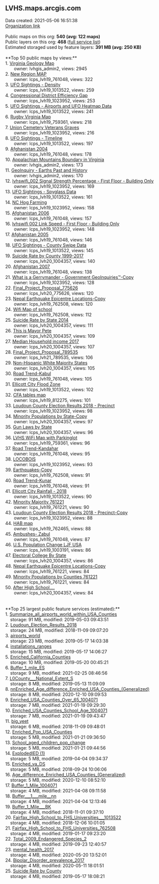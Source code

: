 <h2>LVHS.maps.arcgis.com</h2> Data created: 2021-05-06 16:51:38 <br /><a target='new' href='https://LVHS.maps.arcgis.com'>Organization link</a><br /><br />Public maps on this org: <b>540 (avg: 122 maps)</b><br />Public layers on this org: <b>468 </b>(<a target='new' href='https://services.arcgis.com/C9yYaGxhcvGCp8ds/ArcGIS/rest/services'>full service list</a>)<br />Estimated storaged used by feature layers: <b>391 MB (avg: 250 KB)</b><br /><br />**Top 50 public maps by views:**<br />  1. <a target='new' href='https://www.arcgis.com/home/item.html?id=9b90e985d07844538a2abd5220a6de2c'>Virginia Geology Map</a> <br />  &nbsp;&nbsp;&nbsp;&nbsp; &nbsp;&nbsp;owner: lvhgis_admin2, views: 2945<br />  2. <a target='new' href='https://www.arcgis.com/home/item.html?id=413302b511924cfa8b61bc5e8e1764c1'>New Region MAP</a> <br />  &nbsp;&nbsp;&nbsp;&nbsp; &nbsp;&nbsp;owner: lcps_lvh19_761048, views: 322<br />  3. <a target='new' href='https://www.arcgis.com/home/item.html?id=c249641c0ca34c42b0c7b892a5766e24'>UFO Sightings - Density</a> <br />  &nbsp;&nbsp;&nbsp;&nbsp; &nbsp;&nbsp;owner: lcps_lvh19_1013522, views: 259<br />  4. <a target='new' href='https://www.arcgis.com/home/item.html?id=6307a6dc5b00485f8851442e47b21772'>Congressional District Efficiency Gap</a> <br />  &nbsp;&nbsp;&nbsp;&nbsp; &nbsp;&nbsp;owner: lcps_lvh19_1023952, views: 253<br />  5. <a target='new' href='https://www.arcgis.com/home/item.html?id=ae8c4168a4a0426181a7d21a90c86169'>UFO Sightings - Airports and UFO Heatmap Data</a> <br />  &nbsp;&nbsp;&nbsp;&nbsp; &nbsp;&nbsp;owner: lcps_lvh19_1013522, views: 241<br />  6. <a target='new' href='https://www.arcgis.com/home/item.html?id=f357b89d2f8044b1a86409042bdbff63'>Rugby Virginia Map</a> <br />  &nbsp;&nbsp;&nbsp;&nbsp; &nbsp;&nbsp;owner: lcps_lvh19_759361, views: 218<br />  7. <a target='new' href='https://www.arcgis.com/home/item.html?id=6439cfe5441e4dac948df2603f702e67'>Union Cemetery Veterans Graves</a> <br />  &nbsp;&nbsp;&nbsp;&nbsp; &nbsp;&nbsp;owner: lcps_lvh19_1023952, views: 216<br />  8. <a target='new' href='https://www.arcgis.com/home/item.html?id=7159a6398c78430f9f7e1294dbc13df2'>UFO Sightings - Timeline</a> <br />  &nbsp;&nbsp;&nbsp;&nbsp; &nbsp;&nbsp;owner: lcps_lvh19_1013522, views: 197<br />  9. <a target='new' href='https://www.arcgis.com/home/item.html?id=322c1c15755a43b8a6e9473bfd1179a6'> Afghanistan 2004</a> <br />  &nbsp;&nbsp;&nbsp;&nbsp; &nbsp;&nbsp;owner: lcps_lvh19_761048, views: 178<br />  10. <a target='new' href='https://www.arcgis.com/home/item.html?id=f42024321fe242148d7b3eb8935fa118'>Appalachian Mountains Boundary in Virginia</a> <br />  &nbsp;&nbsp;&nbsp;&nbsp; &nbsp;&nbsp;owner: lvhgis_admin2, views: 173<br />  11. <a target='new' href='https://www.arcgis.com/home/item.html?id=40761009fc4c4d4ab511453626f421c3'>GeoInquiry - Earths Past and History</a> <br />  &nbsp;&nbsp;&nbsp;&nbsp; &nbsp;&nbsp;owner: lvhgis_admin2, views: 170<br />  12. <a target='new' href='https://www.arcgis.com/home/item.html?id=832ed2f11fc5484f9467e17f5f474158'>lvhswifi_002 Signal Strength Percentage - First Floor - Building Only</a> <br />  &nbsp;&nbsp;&nbsp;&nbsp; &nbsp;&nbsp;owner: lcps_lvh19_1023952, views: 169<br />  13. <a target='new' href='https://www.arcgis.com/home/item.html?id=173c129bad774b818cfc684c081792a0'>UFO Sightings - Spyglass Data</a> <br />  &nbsp;&nbsp;&nbsp;&nbsp; &nbsp;&nbsp;owner: lcps_lvh19_1013522, views: 161<br />  14. <a target='new' href='https://www.arcgis.com/home/item.html?id=a13d83cc141848fca5f0823ef3b5713d'>NC Hog Farming</a> <br />  &nbsp;&nbsp;&nbsp;&nbsp; &nbsp;&nbsp;owner: lcps_lvh19_1023952, views: 158<br />  15. <a target='new' href='https://www.arcgis.com/home/item.html?id=3d902c78e3354bcaa9cd5d9605dfaecf'>Afghanistan 2006</a> <br />  &nbsp;&nbsp;&nbsp;&nbsp; &nbsp;&nbsp;owner: lcps_lvh19_761048, views: 157<br />  16. <a target='new' href='https://www.arcgis.com/home/item.html?id=52e39c7e656d4b43941f75b52cc22a67'>lvhswifi 002 Link Speed - First Floor - Building Only</a> <br />  &nbsp;&nbsp;&nbsp;&nbsp; &nbsp;&nbsp;owner: lcps_lvh19_1023952, views: 148<br />  17. <a target='new' href='https://www.arcgis.com/home/item.html?id=0820306b49fc478d927e937115fc449d'>Afghanistan 2005</a> <br />  &nbsp;&nbsp;&nbsp;&nbsp; &nbsp;&nbsp;owner: lcps_lvh19_761048, views: 146<br />  18. <a target='new' href='https://www.arcgis.com/home/item.html?id=1d4136cb065c4e8789ab6585fdc195b0'>UFO Sightings - County Swipe Data</a> <br />  &nbsp;&nbsp;&nbsp;&nbsp; &nbsp;&nbsp;owner: lcps_lvh19_1013522, views: 145<br />  19. <a target='new' href='https://www.arcgis.com/home/item.html?id=d9782071b2794145a54bd6db9524557c'>Suicide Rate by County 1999-2017</a> <br />  &nbsp;&nbsp;&nbsp;&nbsp; &nbsp;&nbsp;owner: lcps_lvh20_1004357, views: 140<br />  20. <a target='new' href='https://www.arcgis.com/home/item.html?id=599964eb175b4df78cac73370db60b9e'>Afghanistan 2007</a> <br />  &nbsp;&nbsp;&nbsp;&nbsp; &nbsp;&nbsp;owner: lcps_lvh19_761048, views: 138<br />  21. <a target='new' href='https://www.arcgis.com/home/item.html?id=88b72528d0a84403ac9d59d8c113a71e'>What is a Gerrymander - Government GeoInquiries™-Copy</a> <br />  &nbsp;&nbsp;&nbsp;&nbsp; &nbsp;&nbsp;owner: lcps_lvh19_1023952, views: 128<br />  22. <a target='new' href='https://www.arcgis.com/home/item.html?id=a50e35f66f05442c8ce253b71b8c23d8'>Final_Project_Proposal_775626</a> <br />  &nbsp;&nbsp;&nbsp;&nbsp; &nbsp;&nbsp;owner: lcps_lvh20_775626, views: 120<br />  23. <a target='new' href='https://www.arcgis.com/home/item.html?id=6b0590df66bd47bba4070f44217ad5fc'>Nepal Earthquake Epicentre Locations-Copy</a> <br />  &nbsp;&nbsp;&nbsp;&nbsp; &nbsp;&nbsp;owner: lcps_lvh19_762508, views: 120<br />  24. <a target='new' href='https://www.arcgis.com/home/item.html?id=aa36af57ea214bd98e698fc2d8a272f6'>Wifi Map of school</a> <br />  &nbsp;&nbsp;&nbsp;&nbsp; &nbsp;&nbsp;owner: lcps_lvh19_762508, views: 112<br />  25. <a target='new' href='https://www.arcgis.com/home/item.html?id=ec058ab2be794f8991511dfa14ca330a'>Suicide Rate by State 2014</a> <br />  &nbsp;&nbsp;&nbsp;&nbsp; &nbsp;&nbsp;owner: lcps_lvh20_1004357, views: 111<br />  26. <a target='new' href='https://www.arcgis.com/home/item.html?id=fa4cd769d819449797ca496d86866780'>This is Mayor Pete</a> <br />  &nbsp;&nbsp;&nbsp;&nbsp; &nbsp;&nbsp;owner: lcps_lvh20_1004357, views: 109<br />  27. <a target='new' href='https://www.arcgis.com/home/item.html?id=ff10b804dd8b4bdb838db6505cb97e5c'>Median Household income 2017</a> <br />  &nbsp;&nbsp;&nbsp;&nbsp; &nbsp;&nbsp;owner: lcps_lvh20_1004357, views: 107<br />  28. <a target='new' href='https://www.arcgis.com/home/item.html?id=faced3971cd640ec9d5d8be18483cfbb'>Final_Project_Proposal_789535</a> <br />  &nbsp;&nbsp;&nbsp;&nbsp; &nbsp;&nbsp;owner: lcps_lvh21_789535, views: 106<br />  29. <a target='new' href='https://www.arcgis.com/home/item.html?id=3d42c3eead754179a06ce0b0ba50d896'>Non-Hispanic White Majority States</a> <br />  &nbsp;&nbsp;&nbsp;&nbsp; &nbsp;&nbsp;owner: lcps_lvh20_1004357, views: 105<br />  30. <a target='new' href='https://www.arcgis.com/home/item.html?id=39e0ee490a124448b90e1067a0c8b1b8'>Road Trend-Kabul</a> <br />  &nbsp;&nbsp;&nbsp;&nbsp; &nbsp;&nbsp;owner: lcps_lvh19_761048, views: 105<br />  31. <a target='new' href='https://www.arcgis.com/home/item.html?id=99b712b239d94681a25001fd053d97bf'>Ellicott City Flood Zone</a> <br />  &nbsp;&nbsp;&nbsp;&nbsp; &nbsp;&nbsp;owner: lcps_lvh19_1013522, views: 102<br />  32. <a target='new' href='https://www.arcgis.com/home/item.html?id=ac0388e16f23461584723b9dcd70bc05'>CFA tables map</a> <br />  &nbsp;&nbsp;&nbsp;&nbsp; &nbsp;&nbsp;owner: lcps_lvh19_812275, views: 101<br />  33. <a target='new' href='https://www.arcgis.com/home/item.html?id=c80ef31380d949c585aa7434a6207935'>Loudoun County Election Results 2018 - Precinct</a> <br />  &nbsp;&nbsp;&nbsp;&nbsp; &nbsp;&nbsp;owner: lcps_lvh19_1023952, views: 98<br />  34. <a target='new' href='https://www.arcgis.com/home/item.html?id=b6f3072e0fee4386b5a03209be5b157e'>Minority Populations by State-Copy</a> <br />  &nbsp;&nbsp;&nbsp;&nbsp; &nbsp;&nbsp;owner: lcps_lvh20_1004357, views: 97<br />  35. <a target='new' href='https://www.arcgis.com/home/item.html?id=722ad3ae259f4cc9a08814a7486983d2'>Gun Laws by State</a> <br />  &nbsp;&nbsp;&nbsp;&nbsp; &nbsp;&nbsp;owner: lcps_lvh20_1004357, views: 96<br />  36. <a target='new' href='https://www.arcgis.com/home/item.html?id=93f633da19cf4d77967fa314844f496d'>LVHS WiFi Map with Parkinglot</a> <br />  &nbsp;&nbsp;&nbsp;&nbsp; &nbsp;&nbsp;owner: lcps_lvh19_759361, views: 96<br />  37. <a target='new' href='https://www.arcgis.com/home/item.html?id=4976853aad7e4c38b83ac9c0786eafdc'>Road Trend-Kandahar</a> <br />  &nbsp;&nbsp;&nbsp;&nbsp; &nbsp;&nbsp;owner: lcps_lvh19_761048, views: 95<br />  38. <a target='new' href='https://www.arcgis.com/home/item.html?id=4f4d2c0ca0be47168e6566f804d767fd'>LOCOBOIS</a> <br />  &nbsp;&nbsp;&nbsp;&nbsp; &nbsp;&nbsp;owner: lcps_lvh19_1023952, views: 93<br />  39. <a target='new' href='https://www.arcgis.com/home/item.html?id=11fd936102d24fe6a657bccbeac81010'>Earthquakes-Copy</a> <br />  &nbsp;&nbsp;&nbsp;&nbsp; &nbsp;&nbsp;owner: lcps_lvh19_762508, views: 91<br />  40. <a target='new' href='https://www.arcgis.com/home/item.html?id=8df4c7b4cd0049dfbca21d610847faa7'>Road Trend-Kunar</a> <br />  &nbsp;&nbsp;&nbsp;&nbsp; &nbsp;&nbsp;owner: lcps_lvh19_761048, views: 91<br />  41. <a target='new' href='https://www.arcgis.com/home/item.html?id=a136a019e11c426e8ab16a79600ef575'>Ellicott City Rainfall - 2018</a> <br />  &nbsp;&nbsp;&nbsp;&nbsp; &nbsp;&nbsp;owner: lcps_lvh19_1013522, views: 90<br />  42. <a target='new' href='https://www.arcgis.com/home/item.html?id=d76b5259b64a413a8954d6b8c2c09f0e'>Minority Majority 761221</a> <br />  &nbsp;&nbsp;&nbsp;&nbsp; &nbsp;&nbsp;owner: lcps_lvh19_761221, views: 90<br />  43. <a target='new' href='https://www.arcgis.com/home/item.html?id=491c8ca7f571468cb41fb3fc8d3910f0'>Loudoun County Election Results 2018 - Precinct-Copy</a> <br />  &nbsp;&nbsp;&nbsp;&nbsp; &nbsp;&nbsp;owner: lcps_lvh19_1023952, views: 88<br />  44. <a target='new' href='https://www.arcgis.com/home/item.html?id=423ca6b90d1f45aca29e97cc10fa729b'>HAB map</a> <br />  &nbsp;&nbsp;&nbsp;&nbsp; &nbsp;&nbsp;owner: lcps_lvh19_762465, views: 88<br />  45. <a target='new' href='https://www.arcgis.com/home/item.html?id=d1f96832810d4d908d52dd1f21b5123f'>Ambushes- Zabul</a> <br />  &nbsp;&nbsp;&nbsp;&nbsp; &nbsp;&nbsp;owner: lcps_lvh19_761048, views: 87<br />  46. <a target='new' href='https://www.arcgis.com/home/item.html?id=a27f1782d02c4379becf23fec18d2204'>U.S. Population Change LJF USA</a> <br />  &nbsp;&nbsp;&nbsp;&nbsp; &nbsp;&nbsp;owner: lcps_lvh19_1003191, views: 86<br />  47. <a target='new' href='https://www.arcgis.com/home/item.html?id=f4f6c3215c924c2b9c28885e2d34eb86'>Electoral College By State</a> <br />  &nbsp;&nbsp;&nbsp;&nbsp; &nbsp;&nbsp;owner: lcps_lvh20_1004357, views: 86<br />  48. <a target='new' href='https://www.arcgis.com/home/item.html?id=f0835473dd674840b922ff47f95ae9d7'>Nepal Earthquake Epicentre Locations-Copy</a> <br />  &nbsp;&nbsp;&nbsp;&nbsp; &nbsp;&nbsp;owner: lcps_lvh19_761221, views: 84<br />  49. <a target='new' href='https://www.arcgis.com/home/item.html?id=82b8de4d126842da8abeec83e75d72c4'>Minority Populations by Counties 761221</a> <br />  &nbsp;&nbsp;&nbsp;&nbsp; &nbsp;&nbsp;owner: lcps_lvh19_761221, views: 84<br />  50. <a target='new' href='https://www.arcgis.com/home/item.html?id=442f3d20f1954ff3b658feb448f7d35f'>After High School....</a> <br />  &nbsp;&nbsp;&nbsp;&nbsp; &nbsp;&nbsp;owner: lcps_lvh20_1004357, views: 84<br /><br /><br />**Top 25 largest public feature services (estimated):**<br /> 1. <a target='new' href='https://www.arcgis.com/home/item.html?id=36300d342bcc4d0da424ea9793e07010'>Summarize_all_airports_world_within_USA_Counties</a><br /> &nbsp;&nbsp;&nbsp;&nbsp;storage: 91 MB, modified: 2019-05-03 09:43:51<br /> 2. <a target='new' href='https://www.arcgis.com/home/item.html?id=dd81516bb520480f8d8750cc68827b81'>Loudoun_Election_Results_2018</a><br /> &nbsp;&nbsp;&nbsp;&nbsp;storage: 24 MB, modified: 2018-11-09 09:07:20<br /> 3. <a target='new' href='https://www.arcgis.com/home/item.html?id=0be5cd294301474ebae4139789df2620'>airports_world</a><br /> &nbsp;&nbsp;&nbsp;&nbsp;storage: 23 MB, modified: 2019-05-17 14:03:38<br /> 4. <a target='new' href='https://www.arcgis.com/home/item.html?id=62e93683a69646b0b5500e2f1dbafd70'>installations_ranges</a><br /> &nbsp;&nbsp;&nbsp;&nbsp;storage: 15 MB, modified: 2019-05-17 14:06:27<br /> 5. <a target='new' href='https://www.arcgis.com/home/item.html?id=1ebed66b9a264c3a8688f232b896928f'>Enriched_California_Counties</a><br /> &nbsp;&nbsp;&nbsp;&nbsp;storage: 10 MB, modified: 2019-05-20 00:45:21<br /> 6. <a target='new' href='https://www.arcgis.com/home/item.html?id=642c4c7669c04f5bb2b4293068f90e63'>Buffer_1_mile_ES</a><br /> &nbsp;&nbsp;&nbsp;&nbsp;storage: 9 MB, modified: 2021-02-25 08:46:56<br /> 7. <a target='new' href='https://www.arcgis.com/home/item.html?id=6f88281a730b4c07afb60870302297f8'>L0County___National_Extent_S</a><br /> &nbsp;&nbsp;&nbsp;&nbsp;storage: 8 MB, modified: 2019-05-13 11:09:09<br /> 8. <a target='new' href='https://www.arcgis.com/home/item.html?id=06eb2e75478e468bbfbb74e01d602a9a'>nnEnriched_Age_difference_Enriched_USA_Counties_(Generalized)</a><br /> &nbsp;&nbsp;&nbsp;&nbsp;storage: 8 MB, modified: 2020-12-10 09:09:53<br /> 9. <a target='new' href='https://www.arcgis.com/home/item.html?id=cda4fcf881204445b79dea2a9de4a249'>Enriched_USA_Counties_Over_65_1004071</a><br /> &nbsp;&nbsp;&nbsp;&nbsp;storage: 7 MB, modified: 2021-01-19 09:29:30<br /> 10. <a target='new' href='https://www.arcgis.com/home/item.html?id=5235228a02db47499007eced21613a09'>Enriched_USA_Counties_School_Age_1004071</a><br /> &nbsp;&nbsp;&nbsp;&nbsp;storage: 7 MB, modified: 2021-01-19 09:43:47<br /> 11. <a target='new' href='https://www.arcgis.com/home/item.html?id=27067865293a4e4d8bbbd458dc009e31'>big_yeet</a><br /> &nbsp;&nbsp;&nbsp;&nbsp;storage: 6 MB, modified: 2018-11-09 09:48:01<br /> 12. <a target='new' href='https://www.arcgis.com/home/item.html?id=605db8553c2c469fab6ba686cd5e8e8d'>Enriched_Pop_USA_Counties</a><br /> &nbsp;&nbsp;&nbsp;&nbsp;storage: 5 MB, modified: 2021-01-21 09:36:50<br /> 13. <a target='new' href='https://www.arcgis.com/home/item.html?id=f3b2c96f1c50492b8726c654c42eacc4'>School_aged_children_pop_change</a><br /> &nbsp;&nbsp;&nbsp;&nbsp;storage: 5 MB, modified: 2021-01-21 09:44:56<br /> 14. <a target='new' href='https://www.arcgis.com/home/item.html?id=4ad18602ef0649639e21c0ea3e472a01'>ExplodedIED (1)</a><br /> &nbsp;&nbsp;&nbsp;&nbsp;storage: 5 MB, modified: 2019-04-04 09:34:37<br /> 15. <a target='new' href='https://www.arcgis.com/home/item.html?id=ea2660aab500435c90a309be00b84a84'>Enriched_va_DS</a><br /> &nbsp;&nbsp;&nbsp;&nbsp;storage: 5 MB, modified: 2018-09-24 10:06:06<br /> 16. <a target='new' href='https://www.arcgis.com/home/item.html?id=a3a35895e39d410aa3482a984db1cbaa'>Age_difference_Enriched_USA_Counties_(Generalized)</a><br /> &nbsp;&nbsp;&nbsp;&nbsp;storage: 5 MB, modified: 2020-12-10 08:52:10<br /> 17. <a target='new' href='https://www.arcgis.com/home/item.html?id=a0820991bbe740489bb2e0ffdecdbf67'>Buffer_1_Mile_1004071</a><br /> &nbsp;&nbsp;&nbsp;&nbsp;storage: 4 MB, modified: 2021-04-08 09:11:58<br /> 18. <a target='new' href='https://www.arcgis.com/home/item.html?id=4328d61896234156b1054431fc23cb3e'>Buffer___1___mile__nn</a><br /> &nbsp;&nbsp;&nbsp;&nbsp;storage: 4 MB, modified: 2021-04-04 12:13:46<br /> 19. <a target='new' href='https://www.arcgis.com/home/item.html?id=d8d65dc982da413cb809e0574c17c130'>Buffer_1_Mile___BK</a><br /> &nbsp;&nbsp;&nbsp;&nbsp;storage: 4 MB, modified: 2018-11-01 09:37:10<br /> 20. <a target='new' href='https://www.arcgis.com/home/item.html?id=819edb026e4d493c97c5e129cb2a6047'>Fairfax_High_School_to_FHS_Universities___1013522</a><br /> &nbsp;&nbsp;&nbsp;&nbsp;storage: 4 MB, modified: 2018-12-06 10:01:05<br /> 21. <a target='new' href='https://www.arcgis.com/home/item.html?id=35b708e2bda744978291885280f250f5'>Fairfax_High_School_to_FHS_Universities_762508</a><br /> &nbsp;&nbsp;&nbsp;&nbsp;storage: 4 MB, modified: 2019-01-17 09:23:20<br /> 22. <a target='new' href='https://www.arcgis.com/home/item.html?id=4691c189d5dc4a8c94d64a9d434586fb'>Total_2009_Endangered_Species_2</a><br /> &nbsp;&nbsp;&nbsp;&nbsp;storage: 4 MB, modified: 2019-09-23 12:40:57<br /> 23. <a target='new' href='https://www.arcgis.com/home/item.html?id=6bd6c9098792446e9913eb129239a27f'>mental_health_2017</a><br /> &nbsp;&nbsp;&nbsp;&nbsp;storage: 4 MB, modified: 2020-05-20 13:52:01<br /> 24. <a target='new' href='https://www.arcgis.com/home/item.html?id=48a36b2010814dc7931d8a428123d1b3'>Bipolar_Disorder_prevalence_2017</a><br /> &nbsp;&nbsp;&nbsp;&nbsp;storage: 4 MB, modified: 2020-05-11 18:01:51<br /> 25. <a target='new' href='https://www.arcgis.com/home/item.html?id=a21778f93ccc4e1e875700ac40c26b85'>Suicide Rate by County</a><br /> &nbsp;&nbsp;&nbsp;&nbsp;storage: 4 MB, modified: 2019-05-17 18:08:21<br />